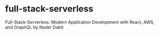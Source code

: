# full-stack-serverless
Full-Stack-Serverless: Modern Application Development with React, AWS, and GraphQL by Nader Dabit
